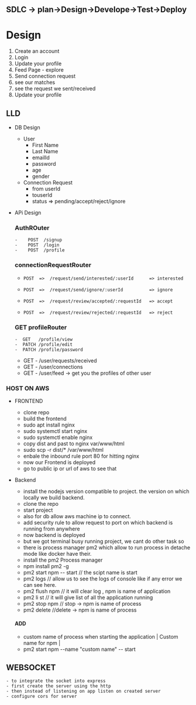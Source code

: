 ## SDLC -> plan->Design->Develope->Test->Deploy

# Design

1.  Create an account
2.  Login
3.  Update your profile
4.  Feed Page - explore
5.  Send connection request
6.  see our matches
7.  see the request we sent/received
8.  Update your profile

## LLD  

- DB Design 


  - User
    - First Name
    - Last Name
    - emailId
    - password
    - age
    - gender
  - Connection Request
    - from userId
    - touserId
    - status => pending/accept/reject/ignore

- APi Design

  ### AuthROuter

      -    POST  /signup
      -    POST  /login
      -    POST  /profile

  ### connectionRequestRouter

  -     POST  =>  /request/send/interested/:userId      => interested
  -     POST  =>  /request/send/ignore/:userId          => ignore
  -     POST  =>  /request/review/accepted/:requestId   => accept
  -     POST  =>  /request/review/rejected/:requestId   => reject

  ### GET profileRouter

      -  GET   /profile/view
      -  PATCH /profile/edit
      -  PATCH /profile/password

  - GET - /user/requests/received
  - GET - /user/connections
  - GET - /user/feed -> get you the profiles of other user




### HOST ON AWS
  - FRONTEND
     - clone repo
     - build the frontend
     - sudo apt install nginx
     - sudo systemctl start nginx
     - sudo systemctl enable nginx
     - copy dist and past to nginx var/www/html
     - sudo scp -r dist/* /var/www/html
     - enbale the inbound rule port 80 for hitting nginx
     - now our Frontend is deployed 
     - go to public ip or url of aws to see that
  
  - Backend
     - install the nodejs version compatible to project. the version on which locally we build backend.
     -  clone the repo
     - start project
     - also for db allow aws machine ip to connect.
     - add security rule to allow request to port on which backend is running from anywhere
     - now backend is deployed
     - but we got terminal busy running project, we cant do other task so
     - there is process manager pm2 which allow to run process in detache mode like docker have their.
     - install the pm2 Process manager
     - npm install pm2 -g
     - pm2 start npm -- start   // the scipt name is start
     - pm2 logs // allow us to see the logs of console like if any error we can see here.
     - pm2 flush npm  // it will clear log , npm is name of application
     - pm2 li st  // it will give list of all the application running
     - pm2 stop npm  // stop -> npm is name of process
     - pm2 delete //delete -> npm is name of process 
     #### ADD
      - custom name of process when starting the application
                        |  Custom name for npm |  
       - pm2 start npm --name "custom name" -- start



## WEBSOCKET
    - to integrate the socket into express
    - first create the server using the http
    - then instead of listening on app listen on created server
    - configure cors for server
